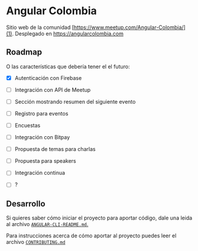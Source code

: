 # Angular Colombia

Sitio web de la comunidad [https://www.meetup.com/Angular-Colombia/](1). Desplegado en https://angularcolombia.com

## Roadmap

O las características que debería tener el el futuro:

- [X] Autenticación con Firebase
- [ ] Integración con API de Meetup
- [ ] Sección mostrando resumen del siguiente evento
- [ ] Registro para eventos
- [ ] Encuestas
- [ ] Integración con Bitpay
- [ ] Propuesta de temas para charlas
- [ ] Propuesta para speakers
- [ ] Integración continua
- [ ] ?


## Desarrollo

Si quieres saber cómo iniciar el proyecto para aportar código, dale una leida al archivo [`ANGULAR-CLI-README.md`.](./ANGULAR-CLI-README.md)

Para instrucciones acerca de cómo aportar al proyecto puedes leer el archivo [`CONTRIBUTING.md`](./CONTRIBUTING.md)


[1]: https://www.meetup.com/Angular-Colombia/
